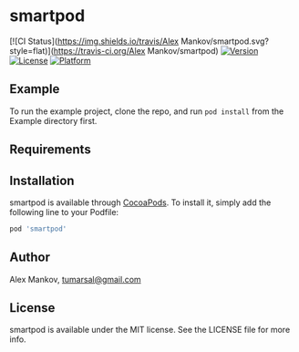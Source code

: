 # smartpod

[![CI Status](https://img.shields.io/travis/Alex Mankov/smartpod.svg?style=flat)](https://travis-ci.org/Alex Mankov/smartpod)
[![Version](https://img.shields.io/cocoapods/v/smartpod.svg?style=flat)](https://cocoapods.org/pods/smartpod)
[![License](https://img.shields.io/cocoapods/l/smartpod.svg?style=flat)](https://cocoapods.org/pods/smartpod)
[![Platform](https://img.shields.io/cocoapods/p/smartpod.svg?style=flat)](https://cocoapods.org/pods/smartpod)

## Example

To run the example project, clone the repo, and run `pod install` from the Example directory first.

## Requirements

## Installation

smartpod is available through [CocoaPods](https://cocoapods.org). To install
it, simply add the following line to your Podfile:

```ruby
pod 'smartpod'
```

## Author

Alex Mankov, tumarsal@gmail.com

## License

smartpod is available under the MIT license. See the LICENSE file for more info.
